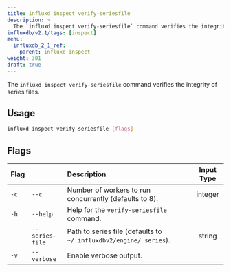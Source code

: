 ```yaml
---
title: influxd inspect verify-seriesfile
description: >
  The `influxd inspect verify-seriesfile` command verifies the integrity of series files.
influxdb/v2.1/tags: [inspect]
menu:
  influxdb_2_1_ref:
    parent: influxd inspect
weight: 301
draft: true
---
```


The `influxd inspect verify-seriesfile` command verifies the integrity of series files.

## Usage
```sh
influxd inspect verify-seriesfile [flags]
```

## Flags
| Flag |                | Description                                                       | Input Type |
|:---- |:---            |:-----------                                                       |:----------:|
| `-c` | `--c`          | Number of workers to run concurrently (defaults to 8).            | integer    |
| `-h` | `--help`       | Help for the `verify-seriesfile` command.                         |            |
|      |`--series-file` | Path to series file (defaults to `~/.influxdbv2/engine/_series`). | string     |
| `-v` | `--verbose`    | Enable verbose output.                                            |            |
